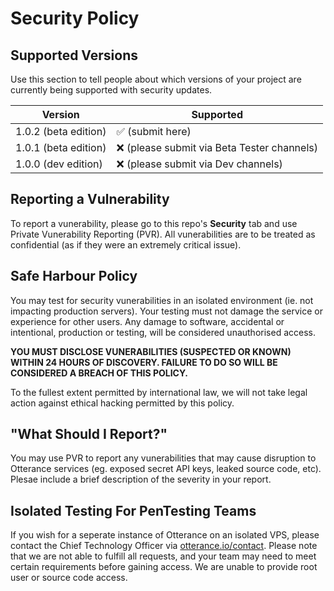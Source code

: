 # Security Policy

## Supported Versions

Use this section to tell people about which versions of your project are
currently being supported with security updates.

| Version | Supported          |
| ------- | ------------------ |
| 1.0.2  (beta edition) | :white_check_mark: (submit here) |
| 1.0.1 (beta edition)  | :x: (please submit via Beta Tester channels) |
| 1.0.0 (dev edition)   | :x: (please submit via Dev channels) |


## Reporting a Vulnerability

To report a vunerability, please go to this repo's **Security** tab and use Private Vunerability Reporting (PVR).
All vunerabilities are to be treated as confidential (as if they were an extremely critical issue).


## Safe Harbour Policy

You may test for security vunerabilities in an isolated environment (ie. not impacting production servers). Your testing must not damage the service or experience for other users. Any damage to software, accidental or intentional, production or testing, will be considered unauthorised access.

**YOU MUST DISCLOSE VUNERABILITIES (SUSPECTED OR KNOWN) WITHIN 24 HOURS OF DISCOVERY. FAILURE TO DO SO WILL BE CONSIDERED A BREACH OF THIS POLICY.**

To the fullest extent permitted by international law, we will not take legal action against ethical hacking permitted by this policy.


## "What Should I Report?"
You may use PVR to report any vunerabilities that may cause disruption to Otterance services (eg. exposed secret API keys, leaked source code, etc). Plesae include a brief description of the severity in your report.


## Isolated Testing For PenTesting Teams
If you wish for a seperate instance of Otterance on an isolated VPS, please contact the Chief Technology Officer via [otterance.io/contact](https://otterance.io/contact). Please note that we are not able to fulfill all requests, and your team may need to meet certain requirements before gaining access. We are unable to provide root user or source code access.
